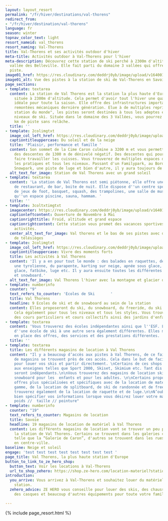 ```yaml
---
layout: layout_resort
permalink: "/fr/hiver/destinations/val-thorens"
redirect_from:
- "/fr/hiver/destination/val-thorens"
language: fr
season: winter
topnav_color_text: light
resort_nameid: val_thorens
resort_naming: Val-Thorens
title: Val-Thorens et ses activités outdoor d'hiver
meta-title: Activités outdoor à Val-Thorens pour l'hiver
meta-description: Découvrez cette station de ski perché à 2300m d'altitude dans la
  vallée des Belleville. Elle fait parti du domaine 3 vallées qui offres 600km de
  piste.
image01_href: https://res.cloudinary.com/deddrj0yb/image/upload/v1640010902/website/resorts/val-thorens/joan-oger-CFntYTHRfRc-unsplash_qzraqh.jpg
image01_alt: Vue des pistes à la station de ski de Val-Thorens en Savoie, France
page_sections:
- template: textarea
  content: La station de Val Thorens est la station la plus haute d'Europe. Elle est
    située à 2300m d'altitude. Cela permet d'avoir tout l'hiver une quantité de neige
    idéale pour toute la saison. Elle offre des infrastructures importantes et des
    remontées mécaniques dernière génération. Elue à de multiples reprises "Meilleure
    station du monde", les pistes seront destinées à tous les adeptes et tous les
    niveaux de ski. Située dans le domaine des 3 Vallées, vous pourrez parcourir 600
    km de piste sans relâche.
  title: ''
- template: 2colimgtxt
  image_col_left_href: https://res.cloudinary.com/deddrj0yb/image/upload/v1640177481/website/resorts/val-thorens/Valthorens_pzpbgc.jpg
  captiontitleuppercase: Du soleil et de la neige
  title: 'Plaisir, performance et famille '
  content: Son sommet de la Cime Caron culmine a 3200 m et vous permettra d'avoir
    des descentes de 1300 m de dénivelé négatif. Des descentes qui pourront bien vous
    faire travailler les cuisses. Vous trouverez de multiples espaces dédiée à toutes
    les pratiques et tous les niveaux. Passant d'un Familypark, au Bordercross, au
    Snowpark, une piste de luge et bien d'autre, il y aura toujours de quoi profiter.
  alt_text_for_image: Station de Val Thorens avec un grand soleil
- template: textarea
  content: 'La station de Val Thorens est semi piétonne, elle offre une multitude
    de restaurant, de bar, boite de nuit. Elle dispose d''un centre sportif avec terrain
    de jeux de foot, basquet, squash, des trampolines, une salle de musculation ainsi
    qu''un espace piscine, sauna, hammam. '
  title: ''
- template: 3coltxtimgtxt
  imagecenter: https://res.cloudinary.com/deddrj0yb/image/upload/v1640165708/website/resorts/val-thorens/winter-1285952_1920_llqczc.jpg
  captionleftcontent: Ouverture de Novembre à Mai
  captionrighttitle: Froid, altitude et grand espace
  captionrightcontent: Cette station vous promet des vacances sportives et de nombreuse
    activités.
  center_alt_text_for_image: Val thorens et le bas de ses pistes avec des départs
    de télésièges
- template: 2colimgtxt
  image_col_left_href: https://res.cloudinary.com/deddrj0yb/image/upload/v1640165708/website/resorts/val-thorens/val-thorens-1172378_1920_o0h6ao.jpg
  captiontitleuppercase: Vivre des moments forts
  title: Les activités à Val Thorens
  content: 'Il y a en pour tout le monde : des balades en raquettes, de la motoneige,
    une tyrolienne, du parapente, karting sur neige, apnée sous glace, cascade de
    glace, fatbike, luge etc. Il y aura ensuite toutes les différentes école de ski
    et snowboard.'
  alt_text_for_image: Val Thorens l'hiver avec la montagne et glacier de Peclet
- template: numberinfo
  counter: "9"
  text_refers_to_counter: 'Ecoles de Ski       '
  title: Val Thorens
  headline: 9 Ecoles de ski et de snowboard au sein de la station
  content: Elles proposeront du ski, du snowboard, du freeride, du ski de randonnée.
    Cela également pour tous les niveaux et tous les styles. Vous trouverez également
    des cours particuliers et cours collectifs ainsi des jardins d'enfants.
- template: textarea
  content: 'Vous trouverez des écoles indépendantes ainsi que l''ESF. Les tailles
    d''une école de ski à une autre sera également différentes. Elles mettront alors
    en place des offres, des services et des prestations différentes. '
  title: ''
- template: textarea
  title: Les différents magasins de location à Val Thorens
  content: "Il y a beaucoup d’accès aux pistes à Val Thorens, de ce fait, beaucoup
    de magasins se trouvent près de ces accès. Cela dans le but de faciliter les démarches
    pour louer vos skis et partir directement. \nCertains de ces shops seront affiliés
    aux enseignes telles que Sport 2000, Skiset, Skimium etc. Tant dis que d’autres
    seront indépendants.\n\nVous trouverez des magasins de location ski, de location
    snowboard pour les  enfants et pour les adultes. \n\nCertains proposeront des
    offres plus spécialisées et spécifiques avec de la location de matériel haut de
    gamme, de la location de splitboard, de ski de randonnée et de freeride.\n\nVous
    trouverez également de la location de raquette et de luge.\n\nN’oubliez pas de
    bien spécifier vos informations lorsque vous désirez louer votre matériel : niveau
    poids //  taille // pointure"
- template: numberinfo
  counter: "19"
  text_refers_to_counter: Magasins de location
  title: Savoie
  headline: 19 magasins de location de matériel à Val Thorens
  content: Les différents magasins de location vont se trouver un peu partout dans
    la station de Val Thorens. Certains se trouvent dans les galeries commerçantes
    telle que la “Galerie de Caron”, d'autres se trouvent dans les rues commerçantes
    en centre-ville.
baseline: Neige et soleil
engage: 'test test test test test test test test '
page_title: Val Thorens, la plus haute station d'Europe
button_to_link_to_ze_hero_shop:
  button_text: Voir les locations à Val-Thorens
  url_to_shop_zehero: https://shop.ze-hero.com/location-materiel?station=val-thorens&equipmentslug=%2Flocation-ski&rental_quality=0&oldslug=%2Flocation-ski&subslug=%2Flocation-ski-adulte&start-date=30%2F11%2F2021&number_rental_days=1
introduction:
  you_arrive: Vous arrivez à Val-Thorens et souhaitez louer du matériel dans cette
    station.
  zehero_advice: ZE HERO vous conseille pour louer des skis, des chaussures de ski,
    des casques et beaucoup d'autres équipements pour toute votre famille

---
```

{% include page_resort.html %}